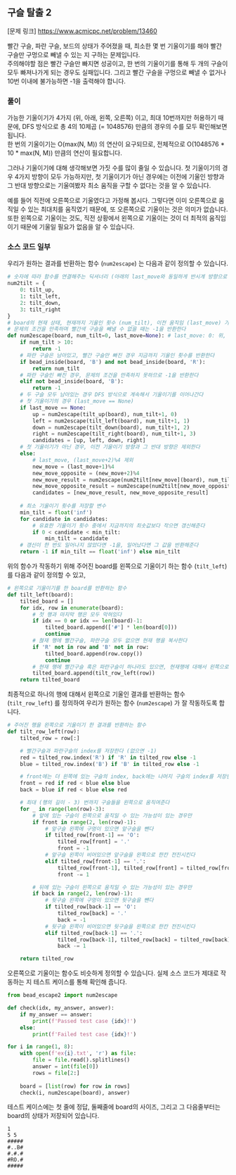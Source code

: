 ## 구슬 탈출 2
[문제 링크] https://www.acmicpc.net/problem/13460  

빨간 구슬, 파란 구슬, 보드의 상태가 주어졌을 때, 최소한 몇 번 기울이기를 해야 빨간 구슬만 구멍으로 빼낼 수 있는 지 구하는 문제입니다.  
주의해야할 점은 빨간 구슬만 빠지면 성공이고, 한 번의 기울이기를 통해 두 개의 구슬이 모두 빠져나가게 되는 경우도 실패입니다. 그리고 빨간 구슬을 구멍으로 빼낼 수 없거나 10번 이내에 불가능하면 -1을 출력해야 합니다.  

### 풀이
가능한 기울이기가 4가지 (위, 아래, 왼쪽, 오른쪽) 이고, 최대 10번까지만 허용하기 때문에, DFS 방식으로 총 4의 10제곱 (= 1048576) 만큼의 경우의 수를 모두 확인해보면 됩니다.  
한 번의 기울이기는 O(max(N, M)) 의 연산이 요구되므로, 전체적으로 O(1048576 * 10 * max(N, M)) 만큼의 연산이 필요합니다.  

그러나 기울이기에 대해 생각해보면 가짓 수를 많이 줄일 수 있습니다. 첫 기울이기의 경우 4가지 방향이 모두 가능하지만, 첫 기울이기가 아닌 경우에는 이전에 기울인 방향과 그 반대 방향으로는 기울여봤자 최소 움직을 구할 수 없다는 것을 알 수 있습니다.  

예를 들어 직전에 오른쪽으로 기울였다고 가정해 봅시다. 그렇다면 이미 오른쪽으로 움직일 수 있는 최대치를 움직였기 때문에, 또 오른쪽으로 기울이는 것은 의미가 없습니다.  
또한 왼쪽으로 기울이는 것도, 직전 상황에서 왼쪽으로 기울이는 것이 더 최적의 움직임이기 때문에 기울일 필요가 없음을 알 수 있습니다.  

### 소스 코드 일부
우리가 원하는 결과를 반환하는 함수 (```num2escape```) 는 다음과 같이 정의할 수 있습니다.

```python
# 숫자에 따라 함수를 연결해주는 딕셔너리 (아래의 last_move와 동일하게 반시계 방향으로 숫자를 매겼다)
num2tilt = {
    0: tilt_up,
    1: tilt_left,
    2: tilt_down,
    3: tilt_right
}
# board의 현재 상태, 현재까지 기울인 횟수 (num_tilt), 이전 움직임 (last_move) 가 주어졌을 때, 빨간 구슬을 탈출시킬 수 있는 최소의 기울이기 횟수를 반환하는 함수
# 문제의 조건을 만족하며 빨간색 구슬을 빼낼 수 없을 때는 -1을 반환한다
def num2escape(board, num_tilt=0, last_move=None): # last_move: 0: 위, 1: 왼쪽, 2: 아래, 3: 오른쪽
    if num_tilt > 10:
        return -1
    # 파란 구슬은 남아있고, 빨간 구슬만 빠진 경우 지금까지 기울인 횟수를 반환한다
    if bead_inside(board, 'B') and not bead_inside(board, 'R'):
        return num_tilt
    # 파란 구슬인 빠진 경우, 문제의 조건을 만족하지 못하므로 -1을 반환한다
    elif not bead_inside(board, 'B'):
        return -1
    # 두 구슬 모두 남아있는 경우 DFS 방식으로 계속해서 기울이기를 이어나간다
    # 첫 기울이기의 경우 (last_move == None)
    if last_move == None:
        up = num2escape(tilt_up(board), num_tilt+1, 0)
        left = num2escape(tilt_left(board), num_tilt+1, 1)
        down = num2escape(tilt_down(board), num_tilt+1, 2)
        right = num2escape(tilt_right(board), num_tilt+1, 3)
        candidates = [up, left, down, right]
    # 첫 기울이기가 아닌 경우, 이전 기울이기 방향과 그 반대 방향은 제외한다
    else:
        # last_move, (last_move+2)%4 제외
        new_move = (last_move+1)%4
        new_move_opposite = (new_move+2)%4
        new_move_result = num2escape(num2tilt[new_move](board), num_tilt+1, new_move)
        new_move_opposite_result = num2escape(num2tilt[new_move_opposite](board), num_tilt+1, new_move_opposite)
        candidates = [new_move_result, new_move_opposite_result]
    
    # 최소 기울이기 횟수를 저장할 변수
    min_tilt = float('inf')
    for candidate in candidates:
        # 유효한 기울이기 횟수 중에서 지금까지의 최솟값보다 작으면 갱신해준다
        if 0 < candidate < min_tilt:
            min_tilt = candidate
    # 갱신이 한 번도 일어나지 않았다면 -1을, 일어났다면 그 값을 반환해준다
    return -1 if min_tilt == float('inf') else min_tilt
```

위의 함수가 작동하기 위해 주어진 board를 왼쪽으로 기울이기 하는 함수 (```tilt_left```) 를 다음과 같이 정의할 수 있고,
```python
# 왼쪽으로 기울이기를 한 board를 반환하는 함수
def tilt_left(board):
    tilted_board = []
    for idx, row in enumerate(board):
        # 첫 행과 마지막 행은 모두 막혀있다
        if idx == 0 or idx == len(board)-1:
            tilted_board.append(['#'] * len(board[0]))
            continue
        # 혅재 행에 빨간구슬, 파란구슬 모두 없으면 현재 행을 복사한다
        if 'R' not in row and 'B' not in row:
            tilted_board.append(row.copy())
            continue
        # 현재 행에 빨간구슬 혹은 파란구슬이 하나라도 있으면, 현재행에 대해서 왼쪽으로 기울이기를 해준다슬이 
        tilted_board.append(tilt_row_left(row))
    return tilted_board
```

최종적으로 하나의 행에 대해서 왼쪽으로 기울인 결과를 반환하는 함수 (```tilt_row_left```) 를 정의하여 우리가 원하는 함수 (```num2escape```) 가 잘 작동하도록 합니다.
```python
# 주어진 행을 왼쪽으로 기울이기 한 결과를 반환하는 함수
def tilt_row_left(row):
    tilted_row = row[:]

    # 빨간구슬과 파란구슬의 index를 저장한다 (없으면 -1)
    red = tilted_row.index('R') if 'R' in tilted_row else -1
    blue = tilted_row.index('B') if 'B' in tilted_row else -1

    # front에는 더 왼쪽에 있는 구슬의 index, back에는 나머지 구슬의 index를 저장한다
    front = red if red < blue else blue
    back = blue if red < blue else red

    # 최대 (행의 길이 - 3) 번까지 구슬들을 왼쪽으로 움직여준다
    for _ in range(len(row)-3):
        # 앞에 있는 구슬이 왼쪽으로 움직일 수 있는 가능성이 있는 경우만
        if front in range(2, len(row)-1):
            # 앞구슬 왼쪽에 구멍이 있으면 앞구슬을 뺀다
            if tilted_row[front-1] == 'O':
                tilted_row[front] = '.'
                front = -1
            # 앞구슬 왼쪽이 비어있으면 앞구슬을 왼쪽으로 한칸 전진시킨다
            elif tilted_row[front-1] == '.':
                tilted_row[front-1], tilted_row[front] = tilted_row[front], tilted_row[front-1]
                front -= 1

        # 뒤에 있는 구슬이 왼쪽으로 움직일 수 있는 가능성이 있는 경우만
        if back in range(2, len(row)-1):
            # 뒷구슬 왼쪽에 구멍이 있으면 뒷구슬을 뺸다
            if tilted_row[back-1] == 'O':
                tilted_row[back] = '.'
                back = -1
            # 뒷구슬 왼쪽이 비어있으면 뒷구슬을 왼쪽으로 한칸 전진시킨다
            elif tilted_row[back-1] == '.':
                tilted_row[back-1], tilted_row[back] = tilted_row[back], tilted_row[back-1]
                back -= 1

    return tilted_row
```

오른쪽으로 기울이는 함수도 비슷하게 정의할 수 있습니다. 실제 소스 코드가 제대로 작동하는 지 테스트 케이스를 통해 확인해 줍니다.
```python
from bead_escape2 import num2escape

def check(idx, my_answer, answer):
    if my_answer == answer:
        print(f'Passed test case {idx}!')
    else:
        print(f'Failed test case {idx}!')

for i in range(1, 8):
    with open(f'ex{i}.txt', 'r') as file:
        file = file.read().splitlines()
        answer = int(file[0])
        rows = file[2:]
        
    board = [list(row) for row in rows]
    check(i, num2escape(board), answer)
```

테스트 케이스에는 첫 줄에 정답, 둘째줄에 board의 사이즈, 그리고 그 다음줄부터는 board의 상태가 저장되어 있습니다.
```
1
5 5
#####
#..B#
#.#.#
#RO.#
#####
```